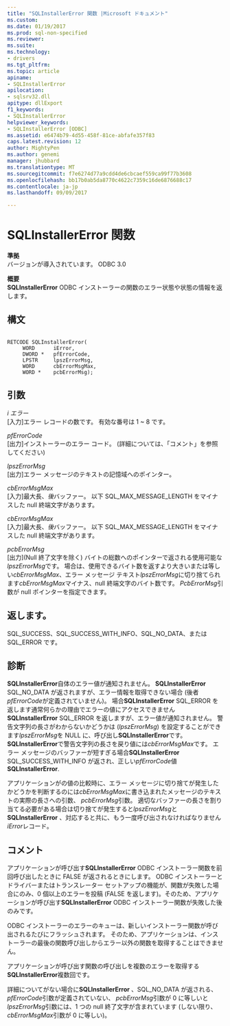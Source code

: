 ```yaml
---
title: "SQLInstallerError 関数 |Microsoft ドキュメント"
ms.custom: 
ms.date: 01/19/2017
ms.prod: sql-non-specified
ms.reviewer: 
ms.suite: 
ms.technology:
- drivers
ms.tgt_pltfrm: 
ms.topic: article
apiname:
- SQLInstallerError
apilocation:
- sqlsrv32.dll
apitype: dllExport
f1_keywords:
- SQLInstallerError
helpviewer_keywords:
- SQLInstallerError [ODBC]
ms.assetid: e6474b79-4d55-458f-81ce-abfafe357f83
caps.latest.revision: 12
author: MightyPen
ms.author: genemi
manager: jhubbard
ms.translationtype: MT
ms.sourcegitcommit: f7e6274d77a9cdd4de6cbcaef559ca99f77b3608
ms.openlocfilehash: bb17b0ab5da8770c4622c7359c16de6876688c17
ms.contentlocale: ja-jp
ms.lasthandoff: 09/09/2017

---
```

# <a name="sqlinstallererror-function"></a>SQLInstallerError 関数
**準拠**  
 バージョンが導入されています。 ODBC 3.0  
  
 **概要**  
 **SQLInstallerError** ODBC インストーラーの関数のエラー状態や状態の情報を返します。  
  
## <a name="syntax"></a>構文  
  
```  
  
RETCODE SQLInstallerError(  
     WORD      iError,  
     DWORD *   pfErrorCode,  
     LPSTR     lpszErrorMsg,  
     WORD      cbErrorMsgMax,  
     WORD *    pcbErrorMsg);  
```  
  
## <a name="arguments"></a>引数  
 *i エラー*  
 [入力]エラー レコードの数です。 有効な番号は 1 ~ 8 です。  
  
 *pfErrorCode*  
 [出力]インストーラーのエラー コード。 (詳細については、「コメント」を参照してください)  
  
 *lpszErrorMsg*  
 [出力]エラー メッセージのテキストの記憶域へのポインター。  
  
 *cbErrorMsgMax*  
 [入力]最大長、*後*バッファー。 以下 SQL_MAX_MESSAGE_LENGTH をマイナスした null 終端文字があります。  
  
 *cbErrorMsgMax*  
 [入力]最大長、*後*バッファー。 以下 SQL_MAX_MESSAGE_LENGTH をマイナスした null 終端文字があります。  
  
 *pcbErrorMsg*  
 [出力]\(Null 終了文字を除く) バイトの総数へのポインターで返される使用可能な*lpszErrorMsg*です。 場合は、使用できるバイト数を返すより大きいまたは等しい*cbErrorMsgMax*、エラー メッセージ テキスト*lpszErrorMsg*に切り捨てられます*cbErrorMsgMax*マイナス、null 終端文字のバイト数です。 *PcbErrorMsg*引数が null ポインターを指定できます。  
  
## <a name="returns"></a>返します。  
 SQL_SUCCESS、SQL_SUCCESS_WITH_INFO、SQL_NO_DATA、または SQL_ERROR です。  
  
## <a name="diagnostics"></a>診断  
 **SQLInstallerError**自体のエラー値が通知されません。 **SQLInstallerError** SQL_NO_DATA が返されますが、エラー情報を取得できない場合 (後者*pfErrorCode*が定義されていません)。 場合**SQLInstallerError** SQL_ERROR を返します通常何らかの理由でエラーの値にアクセスできません**SQLInstallerError** SQL_ERROR を返しますが、エラー値が通知されません。 警告文字列の長さがわからないかどうかは (*lpszErrorMsg*) を設定することができます*lpszErrorMsg*を NULL に、呼び出し**SQLInstallerError**です。 **SQLInstallerError**で警告文字列の長さを戻り値には*cbErrorMsgMax*です。 エラー メッセージのバッファーが短すぎる場合**SQLInstallerError** SQL_SUCCESS_WITH_INFO が返され、正しい*pfErrorCode*値**SQLInstallerError**.  
  
 アプリケーションがの値の比較時に、エラー メッセージに切り捨てが発生したかどうかを判断するのには*cbErrorMsgMax*に書き込まれたメッセージのテキストの実際の長さへの引数、 *pcbErrorMsg*引数。 適切なバッファーの長さを割り当てる必要がある場合は切り捨てが発生すると*lpszErrorMsg*と**SQLInstallerError** 、対応すると共に、もう一度呼び出されなければなりません*iError*レコード。  
  
## <a name="comments"></a>コメント  
 アプリケーションが呼び出す**SQLInstallerError** ODBC インストーラー関数を前回呼び出したときに FALSE が返されるときにします。 ODBC インストーラーとドライバーまたはトランスレーター セットアップの機能が、関数が失敗した場合にのみ、0 個以上のエラーを投稿 (FALSE を返します)。そのため、アプリケーションが呼び出す**SQLInstallerError** ODBC インストーラー関数が失敗した後のみです。  
  
 ODBC インストーラーのエラーのキューは、新しいインストーラー関数が呼び出されるたびにフラッシュされます。 そのため、アプリケーションは、インストーラーの最後の関数呼び出しからエラー以外の関数を取得することはできません。  
  
 アプリケーションが呼び出す関数の呼び出しを複数のエラーを取得する**SQLInstallerError**複数回です。  
  
 詳細についてがない場合に**SQLInstallerError** 、SQL_NO_DATA が返される、 *pfErrorCode*引数が定義されていない、 *pcbErrorMsg*引数が 0 に等しいと*lpszErrorMsg*引数には、1 つの null 終了文字が含まれています (しない限り、 *cbErrorMsgMax*引数が 0 に等しい)。
